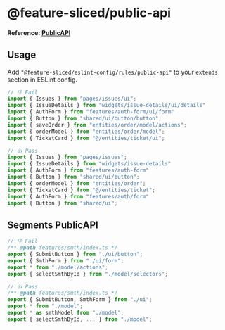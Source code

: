# @feature-sliced/public-api

#### Reference: [PublicAPI](https://feature-sliced.design/docs/concepts/public-api)

## Usage

Add `"@feature-sliced/eslint-config/rules/public-api"` to your `extends` section in ESLint config.

```js
// 👎 Fail
import { Issues } from "pages/issues/ui";
import { IssueDetails } from "widgets/issue-details/ui/details"
import { AuthForm } from "features/auth-form/ui/form"
import { Button } from "shared/ui/button/button";
import { saveOrder } from "entities/order/model/actions";
import { orderModel } from "entities/order/model";
import { TicketCard } from "@/entities/ticket/ui";

// 👍 Pass
import { Issues } from "pages/issues";
import { IssueDetails } from "widgets/issue-details"
import { AuthForm } from "features/auth-form"
import { Button } from "shared/ui/button";
import { orderModel } from "entities/order";
import { TicketCard } from "@/entities/ticket";
import { AuthForm } from "features/auth/form"
import { Button } from "shared/ui";
```

## Segments PublicAPI

```js
// 👎 Fail
/** @path features/smth/index.ts */
export { SubmitButton } from "./ui/button";
export { SmthForm } from "./ui/form";
export * from "./model/actions";
export { selectSmthById } from "./model/selectors";

// 👍 Pass
/** @path features/smth/index.ts */
export { SubmitButton, SmthForm } from "./ui";
export * from "./model";
export * as smthModel from "./model";
export { selectSmthById, ... } from "./model";
```
